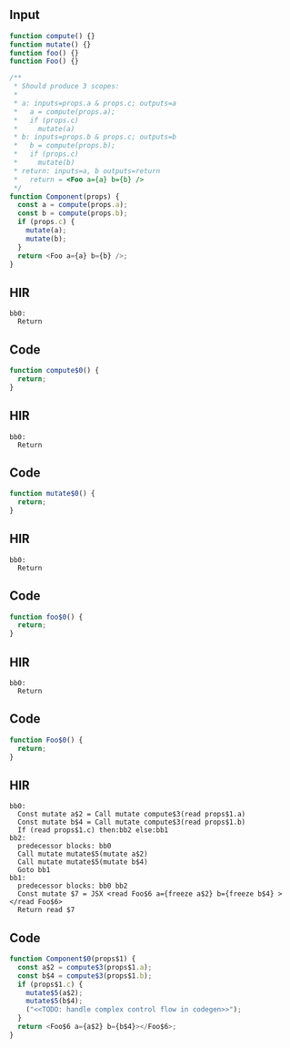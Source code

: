 
## Input

```javascript
function compute() {}
function mutate() {}
function foo() {}
function Foo() {}

/**
 * Should produce 3 scopes:
 *
 * a: inputs=props.a & props.c; outputs=a
 *   a = compute(props.a);
 *   if (props.c)
 *     mutate(a)
 * b: inputs=props.b & props.c; outputs=b
 *   b = compute(props.b);
 *   if (props.c)
 *     mutate(b)
 * return: inputs=a, b outputs=return
 *   return = <Foo a={a} b={b} />
 */
function Component(props) {
  const a = compute(props.a);
  const b = compute(props.b);
  if (props.c) {
    mutate(a);
    mutate(b);
  }
  return <Foo a={a} b={b} />;
}

```

## HIR

```
bb0:
  Return
```

## Code

```javascript
function compute$0() {
  return;
}

```
## HIR

```
bb0:
  Return
```

## Code

```javascript
function mutate$0() {
  return;
}

```
## HIR

```
bb0:
  Return
```

## Code

```javascript
function foo$0() {
  return;
}

```
## HIR

```
bb0:
  Return
```

## Code

```javascript
function Foo$0() {
  return;
}

```
## HIR

```
bb0:
  Const mutate a$2 = Call mutate compute$3(read props$1.a)
  Const mutate b$4 = Call mutate compute$3(read props$1.b)
  If (read props$1.c) then:bb2 else:bb1
bb2:
  predecessor blocks: bb0
  Call mutate mutate$5(mutate a$2)
  Call mutate mutate$5(mutate b$4)
  Goto bb1
bb1:
  predecessor blocks: bb0 bb2
  Const mutate $7 = JSX <read Foo$6 a={freeze a$2} b={freeze b$4} ></read Foo$6>
  Return read $7
```

## Code

```javascript
function Component$0(props$1) {
  const a$2 = compute$3(props$1.a);
  const b$4 = compute$3(props$1.b);
  if (props$1.c) {
    mutate$5(a$2);
    mutate$5(b$4);
    ("<<TODO: handle complex control flow in codegen>>");
  }
  return <Foo$6 a={a$2} b={b$4}></Foo$6>;
}

```
      